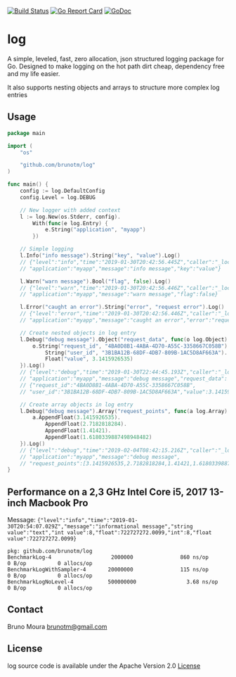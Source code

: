 [![Build Status](https://travis-ci.org/brunotm/log.svg?branch=master)](https://travis-ci.org/brunotm/log)
[![Go Report Card](https://goreportcard.com/badge/github.com/brunotm/log)](https://goreportcard.com/report/github.com/brunotm/log)
[![GoDoc](https://godoc.org/github.com/brunotm/log?status.svg)](https://godoc.org/github.com/brunotm/log)


# log

A simple, leveled, fast, zero allocation, json structured logging package for Go.
Designed to make logging on the hot path dirt cheap, dependency free and my life easier.

It also supports nesting objects and arrays to structure more complex log entries

## Usage
```go
package main

import (
	"os"

	"github.com/brunotm/log"
)

func main() {
	config := log.DefaultConfig
	config.Level = log.DEBUG

	// New logger with added context
	l := log.New(os.Stderr, config).
		With(func(e log.Entry) {
			e.String("application", "myapp")
		})

	// Simple logging
	l.Info("info message").String("key", "value").Log()
	// {"level":"info","time":"2019-01-30T20:42:56.445Z","caller":"_local/main.go:21",
	// "application":"myapp","message":"info message","key":"value"}

	l.Warn("warn message").Bool("flag", false).Log()
	// {"level":"warn","time":"2019-01-30T20:42:56.446Z","caller":"_local/main.go:24",
	// "application":"myapp","message":"warn message","flag":false}

	l.Error("caught an error").String("error", "request error").Log()
	// {"level":"error","time":"2019-01-30T20:42:56.446Z","caller":"_local/main.go:27",
	// "application":"myapp","message":"caught an error","error":"request error"}

	// Create nested objects in log entry
	l.Debug("debug message").Object("request_data", func(o log.Object) {
		o.String("request_id", "4BA0D8B1-4ABA-4D70-A55C-3358667C058B").
			String("user_id", "3B1BA12B-68DF-4DB7-809B-1AC5D8AF663A").
			Float("value", 3.1415926535)
	}).Log()
	// {"level":"debug","time":"2019-01-30T22:44:45.193Z","caller":"_local/main.go:31",
	// "application":"myapp","message":"debug message","request_data":
	// {"request_id":"4BA0D8B1-4ABA-4D70-A55C-3358667C058B",
	// "user_id":"3B1BA12B-68DF-4DB7-809B-1AC5D8AF663A","value":3.1415926535}}

	// Create array objects in log entry
	l.Debug("debug message").Array("request_points", func(a log.Array) {
		a.AppendFloat(3.1415926535).
			AppendFloat(2.7182818284).
			AppendFloat(1.41421).
			AppendFloat(1.6180339887498948482)
	}).Log()
	// {"level":"debug","time":"2019-02-04T08:42:15.216Z","caller":"_local/main.go:44",
	// "application":"myapp","message":"debug message",
	// "request_points":[3.1415926535,2.7182818284,1.41421,1.618033988749895]}
}
```

## Performance on a 2,3 GHz Intel Core i5, 2017 13-inch Macbook Pro
Message: `{"level":"info","time":"2019-01-30T20:54:07.029Z","message":"informational message","string value":"text","int value":8,"float":722727272.0099,"int":8,"float value":722727272.0099}`

```
pkg: github.com/brunotm/log
BenchmarkLog-4                   2000000               860 ns/op               0 B/op          0 allocs/op
BenchmarkLogWithSampler-4       20000000               115 ns/op               0 B/op          0 allocs/op
BenchmarkLogNoLevel-4           500000000                3.68 ns/op            0 B/op          0 allocs/op
```

## Contact
Bruno Moura [brunotm@gmail.com](mailto:brunotm@gmail.com)

## License
log source code is available under the Apache Version 2.0 [License](/LICENSE)
